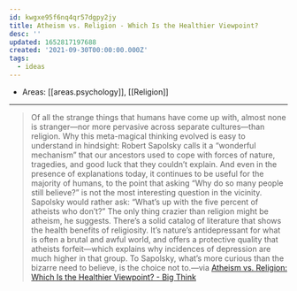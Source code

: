 ```yaml
---
id: kwgxe95f6nq4qr57dgpy2jy
title: Atheism vs. Religion - Which Is the Healthier Viewpoint?
desc: ''
updated: 1652817197688
created: '2021-09-30T00:00:00.000Z'
tags:
  - ideas
---
```


- Areas: [[areas.psychology]], [[Religion]]

---

> Of all the strange things that humans have come up with, almost none is stranger—nor more pervasive across separate cultures—than religion. Why this meta-magical thinking evolved is easy to understand in hindsight: Robert Sapolsky calls it a “wonderful mechanism” that our ancestors used to cope with forces of nature, tragedies, and good luck that they couldn’t explain. And even in the presence of explanations today, it continues to be useful for the majority of humans, to the point that asking “Why do so many people still believe?” is not the most interesting question in the vicinity. Sapolsky would rather ask: “What’s up with the five percent of atheists who don’t?” The only thing crazier than religion might be atheism, he suggests. There’s a solid catalog of literature that shows the health benefits of religiosity. It’s nature’s antidepressant for what is often a brutal and awful world, and offers a protective quality that atheists forfeit—which explains why incidences of depression are much higher in that group. To Sapolsky, what’s more curious than the bizarre need to believe, is the choice not to.—via [Atheism vs. Religion: Which Is the Healthier Viewpoint? - Big Think](https://bigthink.com/thinking/robert-sapolsky-religious-faith-is-natures-antidepressant/)
